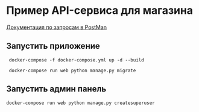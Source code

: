 # Пример API-сервиса для магазина

[Документация по запросам в PostMan](https://documenter.getpostman.com/view/5037826/SVfJUrSc) 



## **Запустить приложение**

     docker-compose -f docker-compose.yml up -d --build

     docker-compose run web python manage.py migrate    


## **Запустить админ панель**
    docker-compose run web python manage.py createsuperuser
   
